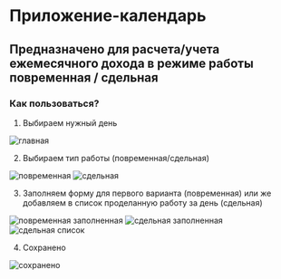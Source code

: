 # Приложение-календарь

## Предназначено для расчета/учета ежемесячного дохода в режиме работы повременная / сдельная

### Как пользоваться?

1) Выбираем нужный день

![главная](https://user-images.githubusercontent.com/87094243/221431306-da8dc0b6-4d02-4af2-9264-cd6423ab0eed.png)

2) Выбираем тип работы (повременная/сдельная)

![повременная](https://user-images.githubusercontent.com/87094243/221431643-0aeb4dd0-51d7-4d96-a501-b1cad6ec69d5.png)
![сдельная](https://user-images.githubusercontent.com/87094243/221431650-bfd544dc-9786-4834-a682-39a9408f2dd4.png)

3) Заполняем форму для первого варианта (повременная) или же добавляем в список проделанную работу за день (сдельная)

![повременная заполненная](https://user-images.githubusercontent.com/87094243/221431677-280eba55-7285-4c9f-9d06-4f5aa50e9f1d.png)
![сдельная заполненная](https://user-images.githubusercontent.com/87094243/221431695-3fb571f9-4b07-4489-85ca-0232394c3f55.png)
![сдельная список](https://user-images.githubusercontent.com/87094243/221431718-c1556dc1-c366-4a30-8d11-88da8253f000.png)

4) Сохранено

![сохранено](https://user-images.githubusercontent.com/87094243/221431730-5547d2bd-ea47-4a52-a3a2-599df30d6daa.png)
